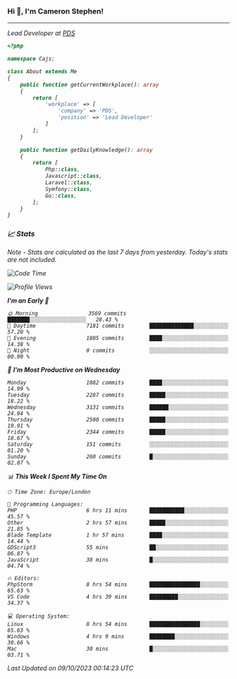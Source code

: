 ### Hi 👋, I'm Cameron Stephen!
<hr>
<p><em>Lead Developer at <a href="https://prindatasolutions.co.uk">PDS</a></p>


```php
<?php

namespace Cajs;

class About extends Me
{
    public function getCurrentWorkplace(): array
    {
        return [
            'workplace' => [
                'company' => 'PDS',
                'position' => 'Lead Developer'
            ]
        ];
    }

    public function getDailyKnowledge(): array
    {
        return [
            Php::class,
            Javascript::class,
            Laravel::class,
            Symfony::class,
            Go::class,
        ];
    }
}
```

### 📈 Stats
<p><em>Note - Stats are calculated as the last 7 days from yesterday. Today's stats are not included.</em></p>


<!--START_SECTION:waka-->
![Code Time](http://img.shields.io/badge/Code%20Time-3%2C575%20hrs%2010%20mins-blue)

![Profile Views](http://img.shields.io/badge/Profile%20Views-0-blue)

**I'm an Early 🐤** 

```text
🌞 Morning                3569 commits        ███████░░░░░░░░░░░░░░░░░░   28.43 % 
🌆 Daytime                7181 commits        ██████████████░░░░░░░░░░░   57.20 % 
🌃 Evening                1805 commits        ████░░░░░░░░░░░░░░░░░░░░░   14.38 % 
🌙 Night                  0 commits           ░░░░░░░░░░░░░░░░░░░░░░░░░   00.00 % 
```
📅 **I'm Most Productive on Wednesday** 

```text
Monday                   1882 commits        ████░░░░░░░░░░░░░░░░░░░░░   14.99 % 
Tuesday                  2287 commits        █████░░░░░░░░░░░░░░░░░░░░   18.22 % 
Wednesday                3131 commits        ██████░░░░░░░░░░░░░░░░░░░   24.94 % 
Thursday                 2500 commits        █████░░░░░░░░░░░░░░░░░░░░   19.91 % 
Friday                   2344 commits        █████░░░░░░░░░░░░░░░░░░░░   18.67 % 
Saturday                 151 commits         ░░░░░░░░░░░░░░░░░░░░░░░░░   01.20 % 
Sunday                   260 commits         █░░░░░░░░░░░░░░░░░░░░░░░░   02.07 % 
```


📊 **This Week I Spent My Time On** 

```text
🕑︎ Time Zone: Europe/London

💬 Programming Languages: 
PHP                      6 hrs 11 mins       ███████████░░░░░░░░░░░░░░   45.57 % 
Other                    2 hrs 57 mins       █████░░░░░░░░░░░░░░░░░░░░   21.85 % 
Blade Template           1 hr 57 mins        ████░░░░░░░░░░░░░░░░░░░░░   14.44 % 
GDScript3                55 mins             ██░░░░░░░░░░░░░░░░░░░░░░░   06.87 % 
JavaScript               38 mins             █░░░░░░░░░░░░░░░░░░░░░░░░   04.74 % 

🔥 Editors: 
PhpStorm                 8 hrs 54 mins       ████████████████░░░░░░░░░   65.63 % 
VS Code                  4 hrs 39 mins       █████████░░░░░░░░░░░░░░░░   34.37 % 

💻 Operating System: 
Linux                    8 hrs 54 mins       ████████████████░░░░░░░░░   65.63 % 
Windows                  4 hrs 9 mins        ████████░░░░░░░░░░░░░░░░░   30.66 % 
Mac                      30 mins             █░░░░░░░░░░░░░░░░░░░░░░░░   03.71 % 
```


 Last Updated on 09/10/2023 00:14:23 UTC
<!--END_SECTION:waka-->
